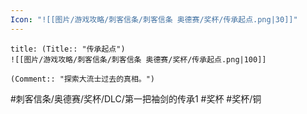 ```yaml
---
Icon: "![[图片/游戏攻略/刺客信条/刺客信条 奥德赛/奖杯/传承起点.png|30]]"
---
```

```ad-common-bronze-trophy
title: (Title:: "传承起点")
![[图片/游戏攻略/刺客信条/刺客信条 奥德赛/奖杯/传承起点.png|100]]

(Comment:: "探索大流士过去的真相。")
```

#刺客信条/奥德赛/奖杯/DLC/第一把袖剑的传承1 #奖杯 #奖杯/铜

